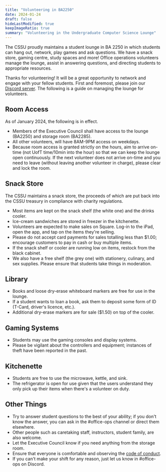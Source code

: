 ```yaml
---
title: "Volunteering in BA2250"
date: 2024-01-24
draft: false
hideLastModified: true
keepImageRatio: true
summary: "Volunteering in the Undergraduate Computer Science Lounge"
---
```


The CSSU proudly maintains a student lounge in BA 2250 in which students can hang out, network, play games and ask questions. We have a snack store, gaming centre, study spaces and more! Office operations volunteers manage the lounge, assist in answering questions, and directing students to appropriate resources.

Thanks for volunteering! It will be a great opportunity to network and engage with your fellow students. First and foremost, please join our [Discord server](https://discord.gg/R9hneMaafD). The following is a guide on managing the lounge for volunteers.

## Room Access

As of January 2024, the following is in effect.

- Members of the Executive Council shall have access to the lounge (BA2250) and storage room (BA2285).
- All other volunteers, will have 8AM-9PM access on weekdays.
- Because room access is granted strictly on the hours, aim to arrive on-time (not UofT time/10min into the hour) so that we can keep the lounge open continuously. If the next volunteer does not arrive on-time and you need to leave (without leaving another volunteer in charge), please clear and lock the room.

## Snack Store

The CSSU maintains a snack store, the proceeds of which are put back into the CSSU treasury in compliance with charity regulations.

- Most items are kept on the snack shelf (the white one) and the drinks cooler.
- Ice-cream sandwiches are stored in freezer in the kitchenette.
- Volunteers are expected to make sales on Square. Log-in to the iPad, open the app, and tap on the items they're selling.
- Please do not accept card payments for sales totalling less than $1.00; encourage customers to pay in cash or buy multiple items.
- If the snack shelf or cooler are running low on items, restock from the black cabinet.
- We also have a free shelf (the grey one) with stationery, culinary, and sex supplies. Please ensure that students take things in moderation.

## Library

- Books and loose dry-erase whiteboard markers are free for use in the lounge.
- If a student wants to loan a book, ask them to deposit some form of ID (T-Card, driver's licence, etc.).
- Additional dry-erase markers are for sale ($1.50) on top of the cooler.

## Gaming Systems

- Students may use the gaming consoles and display systems.
- Please be vigilant about the controllers and equipment; instances of theft have been reported in the past.

## Kitchenette

- Students are free to use the microwave, kettle, and sink.
- The refrigerator is open for use given that the users understand they only pick up their items when there's a volunteer on duty.

## Other Things

- Try to answer student questions to the best of your ability; if you don't know the answer, you can ask in the #office-ops channel or direct them elsewhere.
- Other people such as caretaking staff, instructors, student family, are also welcome.
- Let the Executive Council know if you need anything from the storage room.
- Ensure that everyone is comfortable and observing the [code of conduct](../ba2250).
- If you can't make your shift for any reason, just let us know in #office-ops on Discord.
